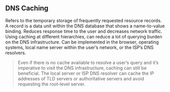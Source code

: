 ## DNS Caching
Refers to the temporary storage of frequently requested resource records. A record is a data unit within the DNS database that shows a name-to-value binding. 
Reduces response time to the user and decreases network traffic. Using caching at different hierarchies, can reduce a lot of querying burden on the DNS infrastructure. 
Can be implemented in the browser, operating systems, local name server within the user’s network, or the ISP’s DNS resolvers.

> Even if there is no cache available to resolve a user’s query and it’s imperative to visit the DNS infrastructure, caching can still be beneficial. The local server or ISP DNS resolver can cache the IP addresses of TLD servers or authoritative servers and avoid requesting the root-level server.